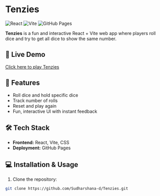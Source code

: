 # Tenzies

![React](https://img.shields.io/badge/React-17.0.2-blue?logo=react) ![Vite](https://img.shields.io/badge/Vite-4.0.0-lightgrey?logo=vite) ![GitHub Pages](https://img.shields.io/badge/GitHub%20Pages-deployed-green)

**Tenzies** is a fun and interactive React + Vite web app where players roll dice and try to get all dice to show the same number.  

## 🔗 Live Demo
[Click here to play Tenzies](https://Sudharshana-d.github.io/Tenzies/)

## 🚀 Features
- Roll dice and hold specific dice  
- Track number of rolls  
- Reset and play again  
- Fun, interactive UI with instant feedback  

## 🛠️ Tech Stack
- **Frontend:** React, Vite, CSS  
- **Deployment:** GitHub Pages  

## 💻 Installation & Usage
1. Clone the repository:  
```bash
git clone https://github.com/Sudharshana-d/Tenzies.git
